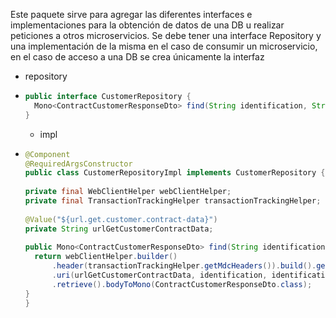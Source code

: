 Este paquete sirve para agregar las diferentes interfaces e 
implementaciones para la obtención de datos de una DB u
realizar peticiones a otros microservicios.
Se debe tener una interface Repository y una implementación de 
la misma en el caso de consumir un microservicio, en el caso de acceso a una DB
se crea únicamente la interfaz 


* repository

* ~~~java
  public interface CustomerRepository {
    Mono<ContractCustomerResponseDto> find(String identification, String identificationType);
  }
  ~~~

    * impl

* ~~~java
  @Component
  @RequiredArgsConstructor
  public class CustomerRepositoryImpl implements CustomerRepository {
      
  private final WebClientHelper webClientHelper;
  private final TransactionTrackingHelper transactionTrackingHelper;
        
  @Value("${url.get.customer.contract-data}")
  private String urlGetCustomerContractData;
      
  public Mono<ContractCustomerResponseDto> find(String identification, String identificationType){
    return webClientHelper.builder()
        .header(transactionTrackingHelper.getMdcHeaders()).build().get()
        .uri(urlGetCustomerContractData, identification, identificationType)
        .retrieve().bodyToMono(ContractCustomerResponseDto.class);
  }
  }
  ~~~
